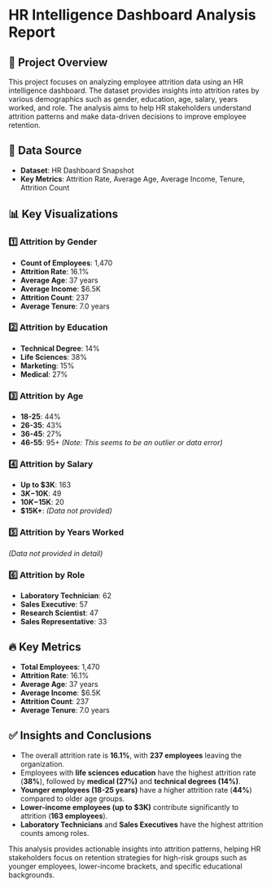 # HR Intelligence Dashboard Analysis Report

## 🚀 Project Overview

This project focuses on analyzing employee attrition data using an HR intelligence dashboard. The dataset provides insights into attrition rates by various demographics such as gender, education, age, salary, years worked, and role. The analysis aims to help HR stakeholders understand attrition patterns and make data-driven decisions to improve employee retention.

## 📁 Data Source

- **Dataset**: HR Dashboard Snapshot  
- **Key Metrics**: Attrition Rate, Average Age, Average Income, Tenure, Attrition Count  

## 📊 Key Visualizations

### 1️⃣ Attrition by Gender  
- **Count of Employees**: 1,470  
- **Attrition Rate**: 16.1%  
- **Average Age**: 37 years  
- **Average Income**: $6.5K  
- **Attrition Count**: 237  
- **Average Tenure**: 7.0 years  

### 2️⃣ Attrition by Education  
- **Technical Degree**: 14%  
- **Life Sciences**: 38%  
- **Marketing**: 15%  
- **Medical**: 27%  

### 3️⃣ Attrition by Age  
- **18-25**: 44%  
- **26-35**: 43%  
- **36-45**: 27%  
- **46-55**: 95+ *(Note: This seems to be an outlier or data error)*  

### 4️⃣ Attrition by Salary  
- **Up to $3K**: 163  
- **$3K-$10K**: 49  
- **$10K-$15K**: 20  
- **$15K+**: *(Data not provided)*  

### 5️⃣ Attrition by Years Worked  
*(Data not provided in detail)*  

### 6️⃣ Attrition by Role  
- **Laboratory Technician**: 62  
- **Sales Executive**: 57  
- **Research Scientist**: 47  
- **Sales Representative**: 33  

## 🔥 Key Metrics  

- **Total Employees**: 1,470  
- **Attrition Rate**: 16.1%  
- **Average Age**: 37 years  
- **Average Income**: $6.5K  
- **Attrition Count**: 237  
- **Average Tenure**: 7.0 years  

## ✅ Insights and Conclusions  

- The overall attrition rate is **16.1%**, with **237 employees** leaving the organization.  
- Employees with **life sciences education** have the highest attrition rate (**38%**), followed by **medical (27%)** and **technical degrees (14%)**.  
- **Younger employees (18-25 years)** have a higher attrition rate (**44%**) compared to older age groups.  
- **Lower-income employees (up to $3K)** contribute significantly to attrition (**163 employees**).  
- **Laboratory Technicians** and **Sales Executives** have the highest attrition counts among roles.  

This analysis provides actionable insights into attrition patterns, helping HR stakeholders focus on retention strategies for high-risk groups such as younger employees, lower-income brackets, and specific educational backgrounds.  